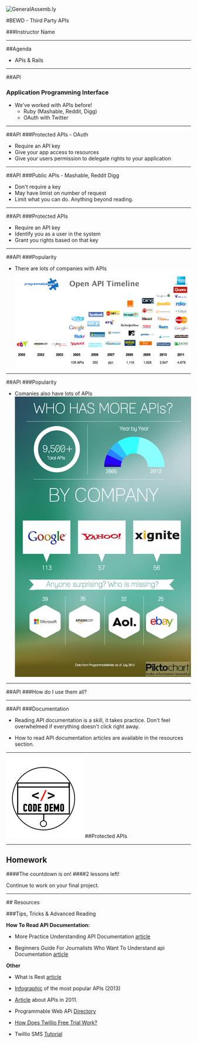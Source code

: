 ![GeneralAssemb.ly](https://github.com/generalassembly/ga-ruby-on-rails-for-devs/raw/master/images/ga.png "GeneralAssemb.ly")

#BEWD - Third Party APIs

###Instructor Name


---

##Agenda


*	APIs & Rails

---

##API
### Application Programming Interface

*	We've worked with APIs before!
	*	Ruby (Mashable, Reddit, Digg)
	*	OAuth with Twitter

---


##API
###Protected APIs - OAuth

*	Require an API key
*	Give your app access to resources
*	Give your users permission to delegate rights to your application

---

##API
###Public APIs - Mashable, Reddit Digg


*	Don't require a key
*	May have limist on number of request
*	Limit what you can do. Anything beyond reading.

---

##API
###Protected APIs

*	Require an API key
*	Identify you as a user in the system
*	Grant you rights based on that key

---



##API
###Popularity

*	There are lots of companies with APIs
![API Timeline](../../assets/rails/api-timeline-2011.png)

---


##API
###Popularity

*	Comanies also have lots of APIs
![API Timeline](../../assets/rails/apis-by-company.png)

---

##API
###How do I use them all?


---

##API
###Documentation

*	Reading API documentation is a skill, it takes practice. Don't feel overwhelmed if everything doesn't click right away.

*	How to read API documentation articles are available in the resources section.

---

<img id ='icon' src="../../assets/ICL_icons/Code_along_icon_md.png">
##Protected APIs

---

## Homework

####The countdown is on!
####2 lessons left!

Continue to work on your final project.

---



<div id="resources">
## Resources

###Tips, Tricks & Advanced Reading

__How To Read API Documentation:__

*	More Practice Understanding API Documentation [article](http://www.chryswu.com/blog/2011/07/12/more-practice-understanding-api-documentation/)

*	Beginners Guide For Journalists Who Want To Understand api Documentation [article](http://www.poynter.org/how-tos/digital-strategies/138211/beginners-guide-for-journalists-who-want-to-understand-api-documentation/
)

__Other__

*	What is Rest [article](http://www.restapitutorial.com/lessons/whatisrest.html)
*	[Infographic](http://blog.programmableweb.com/2013/07/12/infographic-companies-with-the-most-apis/) of the most popular APIs (2013)
*	[Article](http://blog.programmableweb.com/2012/01/04/over-2000-apis-added-in-2011-social-telephony-open-government/) about APIs in 2011.
*	Programmable Web APi [Directory](http://www.programmableweb.com/apis/directory/1?sort=date)
*	[How Does Twillio Free Trial Work?](http://www.twilio.com/help/faq/twilio-basics/how-does-twilios-free-trial-work)

*	Twillio SMS [Tutorial](http://www.twilio.com/blog/2012/02/adding-twilio-sms-messaging-to-your-rails-app.html)
